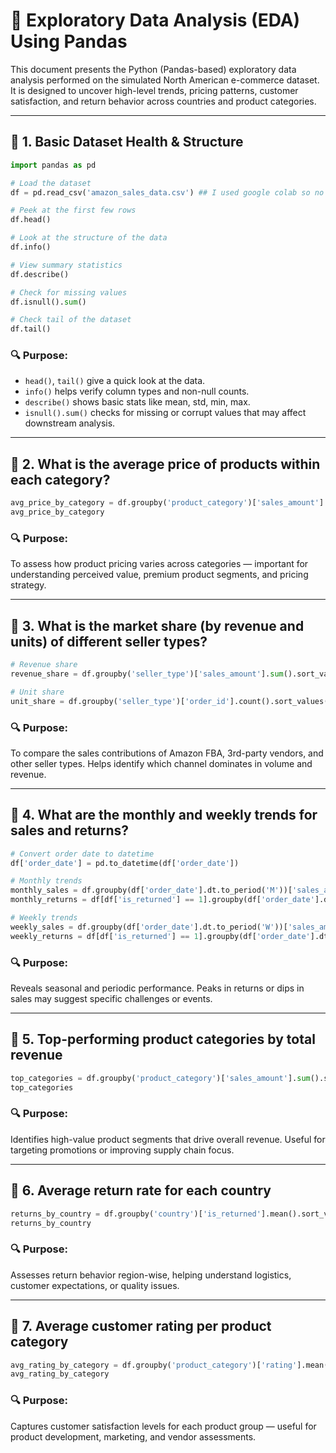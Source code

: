 
# 🧪 Exploratory Data Analysis (EDA) Using Pandas

This document presents the Python (Pandas-based) exploratory data analysis performed on the simulated North American e-commerce dataset. It is designed to uncover high-level trends, pricing patterns, customer satisfaction, and return behavior across countries and product categories.

---

## 📌 1. Basic Dataset Health & Structure

```python
import pandas as pd

# Load the dataset
df = pd.read_csv('amazon_sales_data.csv') ## I used google colab so no specific directory, please see Amazon_Synthetic_sales_data_2024.ipynb for generation script.

# Peek at the first few rows
df.head()

# Look at the structure of the data
df.info()

# View summary statistics
df.describe()

# Check for missing values
df.isnull().sum()

# Check tail of the dataset
df.tail()
```

### 🔍 Purpose:
- `head()`, `tail()` give a quick look at the data.
- `info()` helps verify column types and non-null counts.
- `describe()` shows basic stats like mean, std, min, max.
- `isnull().sum()` checks for missing or corrupt values that may affect downstream analysis.

---

## 📌 2. What is the average price of products within each category?

```python
avg_price_by_category = df.groupby('product_category')['sales_amount'].mean().sort_values(ascending=False)
avg_price_by_category
```

### 🔍 Purpose:
To assess how product pricing varies across categories — important for understanding perceived value, premium product segments, and pricing strategy.

---

## 📌 3. What is the market share (by revenue and units) of different seller types?

```python
# Revenue share
revenue_share = df.groupby('seller_type')['sales_amount'].sum().sort_values(ascending=False)

# Unit share
unit_share = df.groupby('seller_type')['order_id'].count().sort_values(ascending=False)
```

### 🔍 Purpose:
To compare the sales contributions of Amazon FBA, 3rd-party vendors, and other seller types. Helps identify which channel dominates in volume and revenue.

---

## 📌 4. What are the monthly and weekly trends for sales and returns?

```python
# Convert order date to datetime
df['order_date'] = pd.to_datetime(df['order_date'])

# Monthly trends
monthly_sales = df.groupby(df['order_date'].dt.to_period('M'))['sales_amount'].sum()
monthly_returns = df[df['is_returned'] == 1].groupby(df['order_date'].dt.to_period('M'))['order_id'].count()

# Weekly trends
weekly_sales = df.groupby(df['order_date'].dt.to_period('W'))['sales_amount'].sum()
weekly_returns = df[df['is_returned'] == 1].groupby(df['order_date'].dt.to_period('W'))['order_id'].count()
```

### 🔍 Purpose:
Reveals seasonal and periodic performance. Peaks in returns or dips in sales may suggest specific challenges or events.

---

## 📌 5. Top-performing product categories by total revenue

```python
top_categories = df.groupby('product_category')['sales_amount'].sum().sort_values(ascending=False).head(10)
top_categories
```

### 🔍 Purpose:
Identifies high-value product segments that drive overall revenue. Useful for targeting promotions or improving supply chain focus.

---

## 📌 6. Average return rate for each country

```python
returns_by_country = df.groupby('country')['is_returned'].mean().sort_values(ascending=False)
returns_by_country
```

### 🔍 Purpose:
Assesses return behavior region-wise, helping understand logistics, customer expectations, or quality issues.

---

## 📌 7. Average customer rating per product category

```python
avg_rating_by_category = df.groupby('product_category')['rating'].mean().sort_values(ascending=False)
avg_rating_by_category
```

### 🔍 Purpose:
Captures customer satisfaction levels for each product group — useful for product development, marketing, and vendor assessments.


